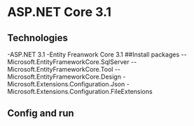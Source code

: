 # ASP.NET Core 3.1
## Technologies
-ASP.NET 3.1
-Entity Freanwork Core 3.1
##Install packages
--Microsoft.EntityFrameworkCore.SqlServer
--Microsoft.EntityFrameworkCore.Tool
--Microsoft.EntityFrameworkCore.Design
-Microsoft.Extensions.Configuration.Json
-Microsoft.Extensions.Configuration.FileExtensions
## Config and run
##